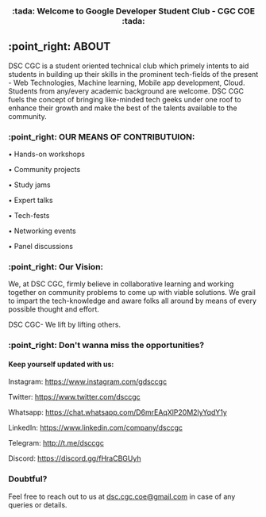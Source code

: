 <h3 align="center"> :tada:	Welcome to Google Developer Student Club - CGC COE :tada:	</h3>

<h2>:point_right:	ABOUT</h2>

DSC CGC is a student oriented technical club which primely intents to aid students in building up their skills in the prominent tech-fields of the present - Web Technologies, Machine learning, Mobile app development, Cloud. Students from any/every academic background are welcome. DSC CGC fuels the concept of bringing like-minded tech geeks under one roof to enhance their growth and make the best of the talents available to the community.

<h3>:point_right:	OUR MEANS OF CONTRIBUTUION:</h3>

• Hands-on workshops

• Community projects

• Study jams

• Expert talks

• Tech-fests

• Networking events

• Panel discussions

<h3>:point_right:	Our Vision:</h3>

We, at DSC CGC, firmly believe in collaborative learning and working together on community problems to come up with viable solutions. We grail to impart the tech-knowledge and aware folks all around by means of every possible thought and effort.

DSC CGC- We lift by lifting others.

<h3>:point_right:	Don't wanna miss the opportunities?</h3>

<h4>Keep yourself updated with us:</h4>

Instagram: https://www.instagram.com/gdsccgc

Twitter: https://www.twitter.com/dsccgc

Whatsapp: https://chat.whatsapp.com/D6mrEAqXlP20M2lyYqdY1y

LinkedIn: https://www.linkedin.com/company/dsccgc

Telegram: http://t.me/dsccgc

Discord: https://discord.gg/fHraCBGUyh

<h3>Doubtful?</h3>

Feel free to reach out to us at dsc.cgc.coe@gmail.com in case of any queries or details.

